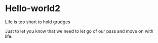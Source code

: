# Hello-world2
Life is too short to hold grudges 

Just to let you know that we need to let go of our pass and move on with life.
